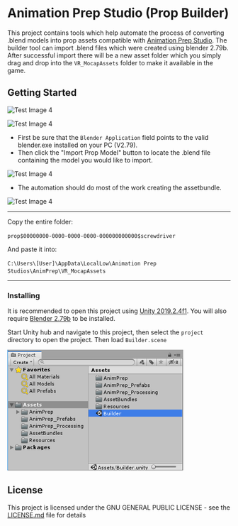 # Animation Prep Studio (Prop Builder)

This project contains tools which help automate the process of converting .blend models into prop assets compatible with [Animation Prep Studio](https://drive.google.com/open?id=17MyFQ75dfBuaf5IL4ba-4BH8klWj6-5r "Animation Prep Studio Direct Download"). The builder tool can import .blend files which were created using blender 2.79b. After successful import there will be a new asset folder which you simply drag and drop into the `VR_MocapAssets` folder to make it available in the game.

## Getting Started

![Test Image 4](https://raw.githubusercontent.com/guiglass/PropBuilder/master/Documentation/menu.png)

![Test Image 4](https://raw.githubusercontent.com/guiglass/PropBuilder/master/Documentation/builder.png)
* First be sure that the `Blender Application` field points to the valid blender.exe installed on your PC (V2.79).
* Then click the "Import Prop Model" button to locate the .blend file containing the model you would like to import.

![Test Image 4](https://raw.githubusercontent.com/guiglass/PropBuilder/master/Documentation/select.png)
* The automation should do most of the work creating the assetbundle.

![Test Image 4](https://raw.githubusercontent.com/guiglass/PropBuilder/master/Documentation/asset.png)
___
Copy the entire folder:

`prop$00000000-0000-0000-0000-000000000000$screwdriver`

And paste it into:

`C:\Users\[User]\AppData\LocalLow\Animation Prep Studios\AnimPrep\VR_MocapAssets`
___
### Installing

It is recommended to open this project using [Unity 2019.2.4f1](https://unity3d.com/unity/whats-new/2019.2.4 "Unity Engine Download").
You will also require [Blender 2.79b](https://download.blender.org/release/Blender2.79/ "Blender Downloads") to be installed.

Start Unity hub and navigate to this project, then select the `project` directory to open the project. Then load `Builder.scene`

![Test Image 4](https://raw.githubusercontent.com/guiglass/CustomPropBuilder/master/Documentation/scene.png)

## License

This project is licensed under the GNU GENERAL PUBLIC LICENSE - see the [LICENSE.md](LICENSE.md) file for details